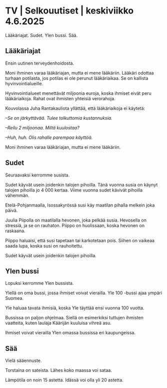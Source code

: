 # TV | Selkouutiset | keskiviikko 4.6.2025

Lääkäriajat. Sudet. Ylen bussi. Sää.

## Lääkäriajat

Ensin uutinen terveydenhoidosta.

Moni ihminen varaa lääkäriajan, mutta ei mene lääkäriin. Lääkäri odottaa turhaan potilasta, jos potilas ei ole perunut lääkäriaikaa. Se on kallista hyvinvointialueille.

Hyvinvointialueet menettävät miljoonia euroja, koska ihmiset eivät peru lääkäriaikoja. Rahat ovat ihmisten yhteisiä verorahoja.

Kouvolassa Juha Rantakauliota yllättää, että lääkäriaikoja ei käytetä:

*–Se on järkyttävää. Tulee tolkuttomia kustannuksia.*

*–Reilu 2 miljoonaa. Miltä kuulostaa?*

*–Huh, huh. Olis rahalle parempaa käyttöä.*

Moni ihminen varaa lääkäriajan, mutta ei mene lääkäriin.

## Sudet

Seuraavaksi kerromme susista.

Sudet käyvät usein joidenkin talojen pihoilla. Tänä vuonna susia on käynyt talojen pihoilla jo 4 000 kertaa. Viime vuonna sudet kävivät pihoilla vähemmän.

Etelä-Pohjanmaalla, Isossakyrössä susi käy maatilan pihalla melkein joka päivä.

Juulia Piipolla on maatilalla hevonen, joka pelkää susia. Hevosella on stressiä, ja se on rauhaton. Piippo on huolissaan, koska hevonen on raskaana.

Piippo haluaisi, että susi tapetaan tai karkotetaan pois. Siihen on vaikeaa saada lupa, koska susi on rauhoitettu.

Sudet käyvät usein joidenkin talojen pihoilla.

## Ylen bussi

Lopuksi kerromme Ylen bussista.

Ylellä on oma bussi, jossa ihmiset voivat vierailla. Yle 100 -bussi ajaa ympäri Suomea.

Yle haluaa tavata ihmisiä, koska Yle täyttää ensi vuonna 100 vuotta.

Bussissa on paljon ohjelmaa. Siellä on esimerkiksi tuttujen ihmisten vaatteita, kuten laulaja Käärijän kuuluisa vihreä asu.

Ihmiset voivat vierailla Ylen omassa bussissa eri kaupungeissa.

## Sää

Vielä sääennuste.

Torstaina on sateista. Lähes koko maassa voi sataa.

Lämpötila on noin 15 astetta. Idässä voi olla yli 20 astetta.
